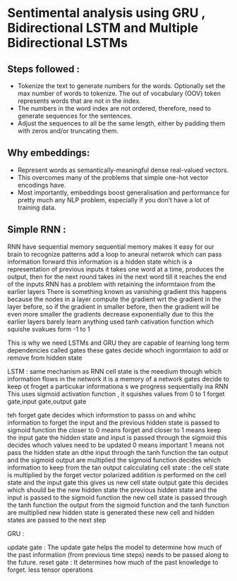 # Sentimental analysis using GRU , Bidirectional LSTM and Multiple Bidirectional LSTMs

## Steps followed :

- Tokenize the text to generate numbers for the words. Optionally set the max number of words to tokenize. The out of vocabulary (OOV) token represents words that are not in the index.
- The numbers in the word index are not ordered, therefore, need to generate sequences for the sentences.
- Adjust the sequences to all be the same length, either by padding them with zeros and/or truncating them.

## Why embeddings:
- Represent words as semantically-meaningful dense real-valued vectors.
- This overcomes many of the problems that simple one-hot vector encodings have.
- Most importantly, embeddings boost generalisation and performance for pretty much any NLP problem, especially if you don’t have a lot of training data.


## Simple RNN : 
RNN have sequential memory 
sequential memory makes it easy for our brain to recognize patterns 
add a loop to aneural netwrok which can pass information forward 
this information is a hidden state which is a representation of previous inputs 
it takes one word at a time, produces the output, then for the next round takes ini the next word till it reaches the end of the inputs
RNN has a problem with retaining the informtaion from the earlier layers 
There is something known as vanishing gradient 
this happens because the nodes in a layer compute the gradient wrt the gradient in the layer before, so if the gradient in smaller before, 
then the gradient will be even more smaller
the gradients decrease exponentially 
due to this the earlier layers barely learn anything 
used tanh cativation function which squishe svakues form -1 to 1

This is why we need LSTMs and GRU 
they are capable of learning long term dependencies called gates 
these gates decide whoch ingormtaion to add or remove from hidden state


LSTM : 
same mechanism as RNN 
cell state is the meedium through which information flows in the network
    it is a memory of a network 
gates decide to keep ot froget a particukar informationa s we progress sequentially ina  RNN
This uses sigmoid activation function , it squishes values from 0 to 1
forget gate,input gate,output gate

teh forget gate decides which informstion to passs on and whihc information to forget 
    the input and the previous hidden state is passed to sigmoid function 
    the closer to 0 means forget and closer to 1 means keep
the input gate 
    the hidden state and input is passed through the sigmoid 
    this decides whoch values need to be updated 
    0 means important 1 means not 
    pass the hidden state an dthe input through the tanh function
    the tan output and the sigmoid output are multiplied
    the sigmoid function decides which information to keep from the tan output
calcculating cell state :
    the cell state is multiplied by the forget vector 
    polarized addition is performed on the cell state and the input gate 
    this gives us new cell state 
output gate 
    this decides which should be the new hidden state 
    the previous hidden state and the input is passed to the sigmoid function 
    the new cell state is passed through the tanh function 
    the output from the sigmoid function and the tanh function are multiplied 
    new hidden state is generated 
these new cell and hidden states are passed to the next step 


GRU :

update gate :
    The update gate helps the model to determine how much of the past information (from previous time steps)
    needs to be passed along to the future.
reset gate :
     It determines how much of the past knowledge to forget. 
less tensor operations 
